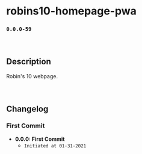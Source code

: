 # robins10-homepage-pwa
### `0.0.0-59`
#### <br/>
## Description
Robin's 10 webpage.
#### <br/>
## Changelog
### First Commit
- **0.0.0: First Commit**
  - `Initiated at 01-31-2021`